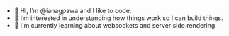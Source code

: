 - 👋 Hi, I’m @ianagpawa and I like to code.
- 👀 I’m interested in understanding how things work so I can build things.
- 🌱 I'm currently learning about websockets and server side rendering.

<!---
ianagpawa/ianagpawa is a ✨ special ✨ repository because its `README.md` (this file) appears on your GitHub profile.
You can click the Preview link to take a look at your changes.
--->
